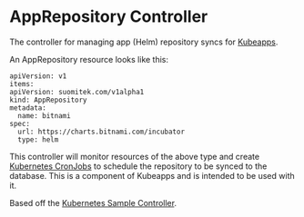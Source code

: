 # AppRepository Controller

The controller for managing app (Helm) repository syncs for
[Kubeapps](https://suomitek.com).

An AppRepository resource looks like this:

```
apiVersion: v1
items:
apiVersion: suomitek.com/v1alpha1
kind: AppRepository
metadata:
  name: bitnami
spec:
  url: https://charts.bitnami.com/incubator
  type: helm
```

This controller will monitor resources of the above type and create [Kubernetes
CronJobs](https://kubernetes.io/docs/concepts/workloads/controllers/cron-jobs/)
to schedule the repository to be synced to the database. This is a component of
Kubeapps and is intended to be used with it.

Based off the [Kubernetes Sample
Controller](https://github.com/kubernetes/sample-controller).
